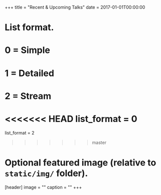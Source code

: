 +++
title = "Recent & Upcoming Talks"
date = 2017-01-01T00:00:00

# List format.
#   0 = Simple
#   1 = Detailed
#   2 = Stream
<<<<<<< HEAD
list_format = 0
=======
list_format = 2
>>>>>>> master

# Optional featured image (relative to `static/img/` folder).
[header]
image = ""
caption = ""
+++
